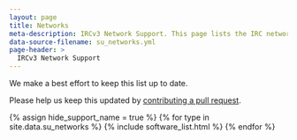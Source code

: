 ```yaml
---
layout: page
title: Networks
meta-description: IRCv3 Network Support. This page lists the IRC networks compatible with and supporting IRCv3 features.
data-source-filename: su_networks.yml
page-header: >
  IRCv3 Network Support
---
```

We make a best effort to keep this list up to date.

Please help us keep this updated by <a href="{{ site.github.repository_url }}/blob/master/_data/{{page.data-source-filename}}">contributing a pull request</a>.

{% assign hide_support_name = true %}
{% for type in site.data.su_networks %}
{% include software_list.html %}
{% endfor %}
